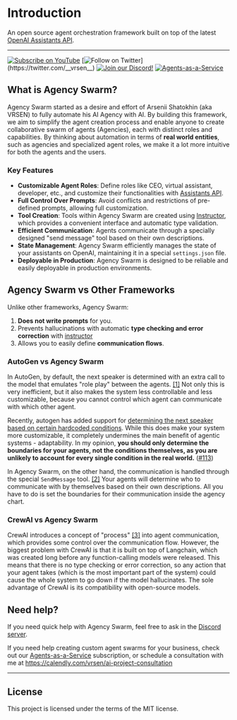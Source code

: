 # Introduction

An open source agent orchestration framework built on top of the latest [OpenAI Assistants API](https://platform.openai.com/docs/assistants/overview/agents).

---

[![Subscribe on YouTube](https://img.shields.io/youtube/channel/subscribers/UCSv4qL8vmoSH7GaPjuqRiCQ
)](https://youtube.com/@vrsen/)
[![Follow on Twitter](https://img.shields.io/twitter/follow/__vrsen__.svg?style=social&label=Follow%20%40__vrsen__)](https://twitter.com/__vrsen__)
[![Join our Discord!](https://img.shields.io/discord/1200037936352202802?label=Discord)](https://discord.gg/cw2xBaWfFM)
[![Agents-as-a-Service](https://img.shields.io/website?label=Agents-as-a-Service&up_message=For%20Business&url=https%3A%2F%2Fvrsen.ai)](https://agents.vrsen.ai)


## What is Agency Swarm?

Agency Swarm started as a desire and effort of Arsenii Shatokhin (aka VRSEN) to fully automate his AI Agency with AI. By building this framework, we aim to simplify the agent creation process and enable anyone to create collaborative swarm of agents (Agencies), each with distinct roles and capabilities. By thinking about automation in terms of **real world entities**, such as agencies and specialized agent roles, we make it a lot more intuitive for both the agents and the users. 


### Key Features

- **Customizable Agent Roles**: Define roles like CEO, virtual assistant, developer, etc., and customize their functionalities with [Assistants API](https://platform.openai.com/docs/assistants/overview).
- **Full Control Over Prompts**: Avoid conflicts and restrictions of pre-defined prompts, allowing full customization.
- **Tool Creation**: Tools within Agency Swarm are created using [Instructor](https://github.com/jxnl/instructor), which provides a convenient interface and automatic type validation. 
- **Efficient Communication**: Agents communicate through a specially designed "send message" tool based on their own descriptions.
- **State Management**: Agency Swarm efficiently manages the state of your assistants on OpenAI, maintaining it in a special `settings.json` file.
- **Deployable in Production**: Agency Swarm is designed to be reliable and easily deployable in production environments.



## Agency Swarm vs Other Frameworks

Unlike other frameworks, Agency Swarm:

1. **Does not write prompts** for you.
2. Prevents hallucinations with automatic **type checking and error correction** with [instructor](https://github.com/jxnl/instructor/tree/main)
3. Allows you to easily define **communication flows**.

### **AutoGen** vs Agency Swarm

In AutoGen, by default, the next speaker is determined with an extra call to the model that emulates "role play" between the agents. [[1]](https://microsoft.github.https://microsoft.github.io/autogen/blog/2023/12/29/AgentDescriptionsio/autogen/blog/2023/12/29/AgentDescriptions) Not only this is very inefficient, but it also makes the system less controllable and less customizable, because you cannot control which agent can communicate with which other agent. 

Recently, autogen has added support for [determining the next speaker based on certain hardcoded conditions](https://microsoft.github.io/autogen/docs/notebooks/agentchat_groupchat_customized/). While this does make your system more customizable, it completely undermines the main benefit of agentic systems - adaptability. In my opinion, **you should only determine the boundaries for your agents, not the conditions themselves, as you are unlikely to account for every single condition in the real world.** ([#113](https://github.com/VRSEN/agency-swarm/issues/113))

In Agency Swarm, on the other hand, the communication is handled through the special `SendMessage` tool. [[2]](https://github.com/VRSEN/agency-swarm/blob/81ff3ad5d854729bcfa755f19480d681efa8e72b/agency_swarm/agency/agency.py#L528) Your agents will determine who to communicate with by themselves based on their own descriptions. All you have to do is set the boundaries for their communication inside the agency chart.

### **CrewAI** vs Agency Swarm

CrewAI introduces a concept of "process" [[3]](https://docs.crewai.com/core-concepts/Processes/) into agent communication, which provides some control over the communication flow. However, the biggest problem with CrewAI is that it is built on top of Langchain, which was created long before any function-calling models were released. This means that there is no type checking or error correction, so any action that your agent takes (which is the most important part of the system) could cause the whole system to go down if the model hallucinates. The sole advantage of CrewAI is its compatibility with open-source models.

## Need help?

If you need quick help with Agency Swarm, feel free to ask in the [Discord server](https://discord.gg/cw2xBaWfFM).

If you need help creating custom agent swarms for your business, check out our [Agents-as-a-Service](https://agents.vrsen.ai/) subscription, or schedule a consultation with me at https://calendly.com/vrsen/ai-project-consultation

---

## License

This project is licensed under the terms of the MIT license.
